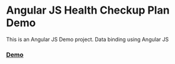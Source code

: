 # Angular JS Health Checkup Plan Demo
This is an Angular JS Demo project. Data binding using Angular JS

### [Demo](https://locateganesh.github.io/Angular-JS-Health-Checkup-Plan-Demo/)
